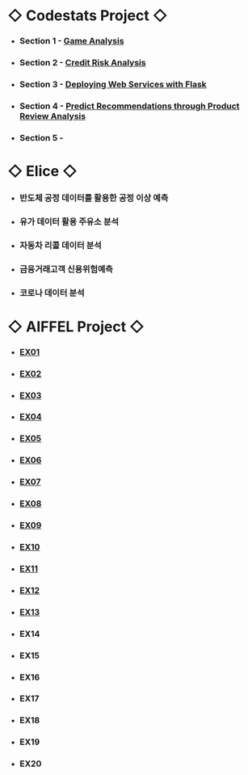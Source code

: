 # ◇ Codestats Project ◇
* ### Section 1 - [Game Analysis](url)

* ### Section 2 - [Credit Risk Analysis](url)

* ### Section 3 - [Deploying Web Services with Flask](url)

* ### Section 4 - [Predict Recommendations through Product Review Analysis](url)

* ### Section 5 - 


# ◇ Elice ◇
* ### 반도체 공정 데이터를 활용한 공정 이상 예측

* ### 유가 데이터 활용 주유소 분석

* ### 자동차 리콜 데이터 분석

* ### 금융거래고객 신용위험예측

* ### 코로나 데이터 분석



# ◇ AIFFEL Project ◇ 

* ### [EX01](https://github.com/Raziel-JKM/Practice/tree/main/ai/EX01)
* ### [EX02](https://github.com/Raziel-JKM/Practice/tree/main/ai/EX02)
* ### [EX03](https://github.com/Raziel-JKM/Practice/tree/main/ai/EX03)
* ### [EX04](https://github.com/Raziel-JKM/Practice/tree/main/ai/EX04)
* ### [EX05](https://github.com/Raziel-JKM/Practice/tree/main/ai/EX05)
* ### [EX06](https://github.com/Raziel-JKM/Practice/tree/main/ai/EX06)
* ### [EX07](https://github.com/Raziel-JKM/Practice/tree/main/ai/EX07)
* ### [EX08](https://github.com/Raziel-JKM/Practice/tree/main/ai/EX08)
* ### [EX09](https://github.com/Raziel-JKM/Practice/tree/main/ai/EX09)
* ### [EX10](https://github.com/Raziel-JKM/Practice/tree/main/ai/EX10)
* ### [EX11](https://github.com/Raziel-JKM/Practice/tree/main/ai/EX11)
* ### [EX12](https://github.com/Raziel-JKM/Practice/tree/main/ai/EX12)
* ### [EX13](https://github.com/Raziel-JKM/Practice/tree/main/ai/EX13)
* ### EX14
* ### EX15
* ### EX16
* ### EX17
* ### EX18
* ### EX19
* ### EX20
